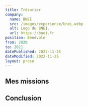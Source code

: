 ```yaml
---
title: Trésorier
company:
  name: BNEI
  src: /images/experience/bnei.webp
  alt: Logo du BNEI.
  url: https://bnei.fr
position: Bénévole
from: 2020
to: 2021
datePublished: 2022-11-25
dateModified: 2022-11-25
layout: prose
---
```


<!-- more -->

## 
<!-- Nom de l'entreprise -->

<!-- Objectifs, volontés, positionnement et penser à mettre des images -->

## Mes missions

## Conclusion

<!-- Apports, apprentissage... -->